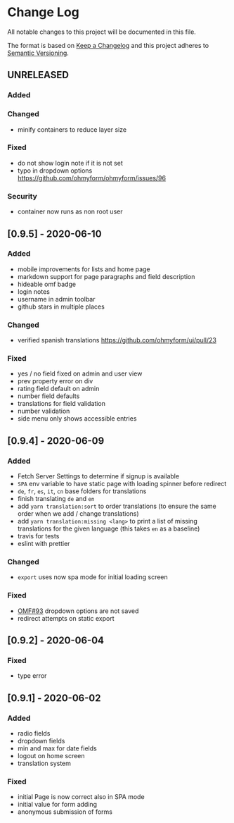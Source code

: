 # Change Log

All notable changes to this project will be documented in this file.
 
The format is based on [Keep a Changelog](http://keepachangelog.com/)
and this project adheres to [Semantic Versioning](http://semver.org/).
 
## UNRELEASED

### Added
### Changed

- minify containers to reduce layer size

### Fixed

- do not show login note if it is not set
- typo in dropdown options https://github.com/ohmyform/ohmyform/issues/96

### Security

- container now runs as non root user
 
## [0.9.5] - 2020-06-10

### Added

- mobile improvements for lists and home page
- markdown support for page paragraphs and field description
- hideable omf badge
- login notes
- username in admin toolbar
- github stars in multiple places

### Changed

- verified spanish translations https://github.com/ohmyform/ui/pull/23

### Fixed

- yes / no field fixed on admin and user view
- prev property error on div
- rating field default on admin
- number field defaults
- translations for field validation
- number validation
- side menu only shows accessible entries
 
## [0.9.4] - 2020-06-09
 
### Added

- Fetch Server Settings to determine if signup is available
- `SPA` env variable to have static page with loading spinner before redirect
- `de`, `fr`, `es`, `it`, `cn` base folders for translations
- finish translating `de` and `en`
- add `yarn translation:sort` to order translations (to ensure the same order 
  when we add / change translations)
- add `yarn translation:missing <lang>` to print a list of missing translations 
  for the given language (this takes `en` as a baseline)
- travis for tests
- eslint with prettier

### Changed

- `export` uses now spa mode for initial loading screen

### Fixed

- [OMF#93](https://github.com/ohmyform/ohmyform/issues/93) dropdown options are not saved
- redirect attempts on static export
 
## [0.9.2] - 2020-06-04

### Fixed
 
- type error
 
## [0.9.1] - 2020-06-02
 
### Added
- radio fields
- dropdown fields
- min and max for date fields
- logout on home screen
- translation system

### Fixed

- initial Page is now correct also in SPA mode
- initial value for form adding
- anonymous submission of forms

